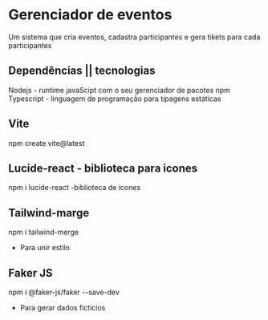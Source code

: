 # Gerenciador de eventos

Um sistema que cria eventos, cadastra participantes e gera tikets para cada participantes


## Dependências || tecnologias
Nodejs - runtime javaScipt com o seu gerenciador de pacotes npm
Typescript - linguagem de programação para tipagens estáticas

## Vite
npm create vite@latest

## Lucide-react - biblioteca para icones
npm i lucide-react
-biblioteca de icones

## Tailwind-marge
npm i tailwind-merge
- Para unir estilo

## Faker JS
npm i @faker-js/faker --save-dev
- Para gerar dados ficticios